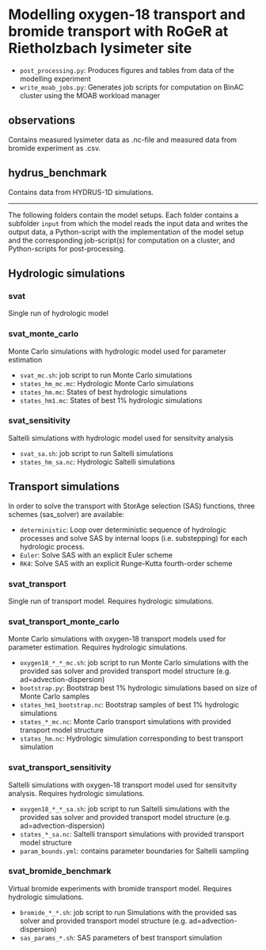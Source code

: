 # Modelling oxygen-18 transport and bromide transport with RoGeR at Rietholzbach lysimeter site

- `post_processing.py`: Produces figures and tables from data of the modelling experiment
- `write_moab_jobs.py`: Generates job scripts for computation on BinAC cluster using the MOAB workload manager

## observations
Contains measured lysimeter data as .nc-file and measured data from bromide experiment as .csv.

## hydrus_benchmark
Contains data from HYDRUS-1D simulations.

---

The following folders contain the model setups. Each folder contains a subfolder
`input` from which the model reads the input data and writes the output data, a Python-script with the
implementation of the model setup and the corresponding job-script(s) for computation
on a cluster, and Python-scripts for post-processing.

## Hydrologic simulations
### svat
Single run of hydrologic model

### svat_monte_carlo
Monte Carlo simulations with hydrologic model used for parameter estimation
- `svat_mc.sh`: job script to run Monte Carlo simulations
- `states_hm_mc.mc`: Hydrologic Monte Carlo simulations
- `states_hm.mc`: States of best hydrologic simulations
- `states_hm1.mc`: States of best 1% hydrologic simulations

### svat_sensitivity
Saltelli simulations with hydrologic model used for sensitvity analysis
- `svat_sa.sh`: job script to run Saltelli simulations
- `states_hm_sa.nc`: Hydrologic Saltelli simulations

## Transport simulations
In order to solve the transport with StorAge selection (SAS) functions, three schemes (sas_solver) are available:
- `deterministic`: Loop over deterministic sequence of hydrologic processes and solve SAS by internal loops (i.e. substepping) for each hydrologic process.
- `Euler`: Solve SAS with an explicit Euler scheme
- `RK4`: Solve SAS with an explicit Runge-Kutta fourth-order scheme

### svat_transport
Single run of transport model. Requires hydrologic simulations.

### svat_transport_monte_carlo
Monte Carlo simulations with oxygen-18 transport models used for parameter estimation. Requires hydrologic simulations.
- `oxygen18_*_*_mc.sh`: job script to run Monte Carlo simulations with the provided sas solver and provided transport model structure (e.g. ad=advection-dispersion)
- `bootstrap.py`: Bootstrap best 1% hydrologic simulations based on size of Monte Carlo samples
- `states_hm1_bootstrap.nc`: Bootstrap samples of best 1% hydrologic simulations
- `states_*_mc.nc`: Monte Carlo transport simulations with provided transport model structure
- `states_hm.nc`: Hydrologic simulation corresponding to best transport simulation

### svat_transport_sensitivity
Saltelli simulations with oxygen-18 transport model used for sensitvity analysis. Requires hydrologic simulations.
- `oxygen18_*_*_sa.sh`: job script to run Saltelli simulations with the provided sas solver and provided transport model structure (e.g. ad=advection-dispersion)
- `states_*_sa.nc`: Saltelli transport simulations with provided transport model structure
- `param_bounds.yml`: contains parameter boundaries for Saltelli sampling

### svat_bromide_benchmark
Virtual bromide experiments with bromide transport model. Requires hydrologic simulations.
- `bromide_*_*.sh`: job script to run Simulations with the provided sas solver and provided transport model structure (e.g. ad=advection-dispersion)
- `sas_params_*.sh`: SAS parameters of best transport simulation
